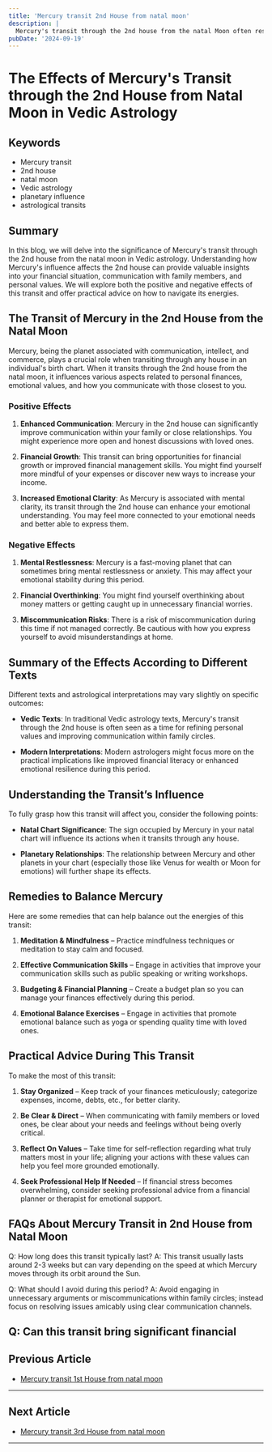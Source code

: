 ```yaml
---
title: 'Mercury transit 2nd House from natal moon'
description: |
  Mercury's transit through the 2nd house from the natal Moon often results in financial gains but also brings about humiliation, conflicts, and potential health issues. The individual might struggle with accusations, family disputes, and a lack of peace, despite the possibility of some financial improvement.
pubDate: '2024-09-19'
---
```


# The Effects of Mercury's Transit through the 2nd House from Natal Moon in Vedic Astrology

## Keywords

- Mercury transit
- 2nd house
- natal moon
- Vedic astrology
- planetary influence
- astrological transits

## Summary

In this blog, we will delve into the significance of Mercury's transit through the 2nd house from the natal moon in Vedic astrology. Understanding how Mercury's influence affects the 2nd house can provide valuable insights into your financial situation, communication with family members, and personal values. We will explore both the positive and negative effects of this transit and offer practical advice on how to navigate its energies.

## The Transit of Mercury in the 2nd House from the Natal Moon

Mercury, being the planet associated with communication, intellect, and commerce, plays a crucial role when transiting through any house in an individual's birth chart. When it transits through the 2nd house from the natal moon, it influences various aspects related to personal finances, emotional values, and how you communicate with those closest to you.

### Positive Effects

1. **Enhanced Communication**: Mercury in the 2nd house can significantly improve communication within your family or close relationships. You might experience more open and honest discussions with loved ones.
   
2. **Financial Growth**: This transit can bring opportunities for financial growth or improved financial management skills. You might find yourself more mindful of your expenses or discover new ways to increase your income.

3. **Increased Emotional Clarity**: As Mercury is associated with mental clarity, its transit through the 2nd house can enhance your emotional understanding. You may feel more connected to your emotional needs and better able to express them.

### Negative Effects

1. **Mental Restlessness**: Mercury is a fast-moving planet that can sometimes bring mental restlessness or anxiety. This may affect your emotional stability during this period.

2. **Financial Overthinking**: You might find yourself overthinking about money matters or getting caught up in unnecessary financial worries.

3. **Miscommunication Risks**: There is a risk of miscommunication during this time if not managed correctly. Be cautious with how you express yourself to avoid misunderstandings at home.

## Summary of the Effects According to Different Texts

Different texts and astrological interpretations may vary slightly on specific outcomes:

- **Vedic Texts**: In traditional Vedic astrology texts, Mercury's transit through the 2nd house is often seen as a time for refining personal values and improving communication within family circles.
  
- **Modern Interpretations**: Modern astrologers might focus more on the practical implications like improved financial literacy or enhanced emotional resilience during this period.

## Understanding the Transit’s Influence

To fully grasp how this transit will affect you, consider the following points:

- **Natal Chart Significance**: The sign occupied by Mercury in your natal chart will influence its actions when it transits through any house.
  
- **Planetary Relationships**: The relationship between Mercury and other planets in your chart (especially those like Venus for wealth or Moon for emotions) will further shape its effects.

## Remedies to Balance Mercury

Here are some remedies that can help balance out the energies of this transit:

1. **Meditation & Mindfulness** – Practice mindfulness techniques or meditation to stay calm and focused.
   
2. **Effective Communication Skills** – Engage in activities that improve your communication skills such as public speaking or writing workshops.

3. **Budgeting & Financial Planning** – Create a budget plan so you can manage your finances effectively during this period.

4. **Emotional Balance Exercises** – Engage in activities that promote emotional balance such as yoga or spending quality time with loved ones.

## Practical Advice During This Transit

To make the most of this transit:

1. **Stay Organized** – Keep track of your finances meticulously; categorize expenses, income, debts, etc., for better clarity.
   
2. **Be Clear & Direct** – When communicating with family members or loved ones, be clear about your needs and feelings without being overly critical.
   
3. **Reflect On Values** – Take time for self-reflection regarding what truly matters most in your life; aligning your actions with these values can help you feel more grounded emotionally.
   
4. **Seek Professional Help If Needed** – If financial stress becomes overwhelming, consider seeking professional advice from a financial planner or therapist for emotional support.

## FAQs About Mercury Transit in 2nd House from Natal Moon

Q: How long does this transit typically last?
A: This transit usually lasts around 2-3 weeks but can vary depending on the speed at which Mercury moves through its orbit around the Sun.

Q: What should I avoid during this period?
A: Avoid engaging in unnecessary arguments or miscommunications within family circles; instead focus on resolving issues amicably using clear communication channels.

Q: Can this transit bring significant financial
---

## Previous Article
- [Mercury transit 1st House from natal moon](200401_Mercury_transit_1st_House_from_natal_moon.md)

---

## Next Article
- [Mercury transit 3rd House from natal moon](200403_Mercury_transit_3rd_House_from_natal_moon.md)

---
